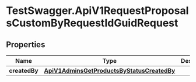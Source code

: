 # TestSwagger.ApiV1RequestProposalsCustomByRequestIdGuidRequest

## Properties

Name | Type | Description | Notes
------------ | ------------- | ------------- | -------------
**createdBy** | [**ApiV1AdminsGetProductsByStatusCreatedBy**](ApiV1AdminsGetProductsByStatusCreatedBy.md) |  | [optional] 


